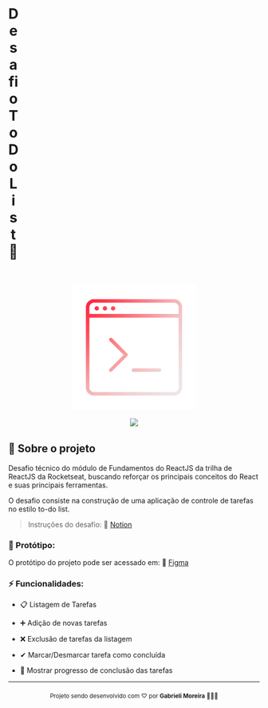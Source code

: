 <h1 align="center" style="width: 20px">Desafio ToDo List 🚀</h1>
<br>

<p align="center">
  <img src="./src/assets/todo-list.gif" width="250px"/>
</p>
<p align="center">
  <img src="https://img.shields.io/badge/STATUS-Em%20desenvolvimento-ff0b3c?style=flat-square">
</p>

## 📌 Sobre o projeto

Desafio técnico do módulo de Fundamentos do ReactJS da trilha de ReactJS da Rocketseat, buscando reforçar os principais conceitos do React e suas principais ferramentas.

O desafio consiste na construção de uma aplicação de controle de tarefas no estilo to-do list.

> Instruções do desafio: 🔗 <a href="https://efficient-sloth-d85.notion.site/Desafio-01-Praticando-os-conceitos-do-ReactJS-91fd63dd1a5b4a2796152de293ec1074" target="_blank">Notion</a> 


### 🎨 Protótipo:

O protótipo do projeto pode ser acessado em: 🔗 <a href="https://www.figma.com/design/zKAGwyqMOA1y1XSCnIcGpa/ToDo-List-%E2%80%A2-Desafio-React?node-id=56-96&p=f&t=FvSWLSoDBSxI2y0U-0" target="_blank">Figma</a>


### ⚡ Funcionalidades:

- 📋 Listagem de Tarefas

- ➕ Adição de novas tarefas

- ❌ Exclusão de tarefas da listagem

- ✔ Marcar/Desmarcar tarefa como concluída

- 📍 Mostrar progresso de conclusão das tarefas


---
<p align="center"><sub>Projeto sendo desenvolvido com ♡ por <strong>Gabrieli Moreira</strong> 👩🏼‍💻</sub></p>
